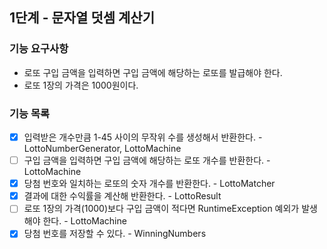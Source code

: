 ## 1단계 - 문자열 덧셈 계산기

###  기능 요구사항
- 로또 구입 금액을 입력하면 구입 금액에 해당하는 로또를 발급해야 한다.
- 로또 1장의 가격은 1000원이다.

###  기능 목록
- [x] 입력받은 개수만큼 1-45 사이의 무작위 수를 생성해서 반환한다. - LottoNumberGenerator, LottoMachine
- [ ] 구입 금액을 입력하면 구입 금액에 해당하는 로또 개수를 반환한다. - LottoMachine
- [x] 당첨 번호와 일치하는 로또의 숫자 개수를 반환한다. - LottoMatcher
- [x] 결과에 대한 수익률을 계산해 반환한다. - LottoResult
- [ ] 로또 1장의 가격(1000)보다 구입 금액이 적다면 RuntimeException 예외가 발생해야 한다. - LottoMachine
- [x] 당첨 번호를 저장할 수 있다. - WinningNumbers